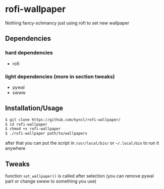 # rofi-wallpaper
Nothing fancy-schmancy just using rofi to set new wallpaper


## Dependencies
### hard dependencies
<ul>
<li>rofi</li>
</ul>  

### light dependencies (more in section tweaks)

<ul>
<li>pywal</li>
<li>swww</li>
</ul>

## Installation/Usage

```bash
$ git clone https://github.com/kyncl/rofi-wallpaper/
$ cd rofi-wallpaper
$ chmod +x rofi-wallpaper
$ ./rofi-wallpaper path/to/wallpapers
```
after that you can put the script in <code>/usr/local/bin/</code> or <code>~/.local/bin</code> to run it anywhere

## Tweaks
function <code>set_wallpaper()</code> is called after selection (you can remove pywal part or change swww to something you use)  

